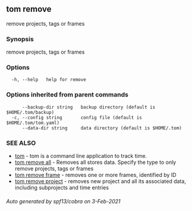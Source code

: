 ## tom remove

remove projects, tags or frames

### Synopsis

remove projects, tags or frames

### Options

```
  -h, --help   help for remove
```

### Options inherited from parent commands

```
      --backup-dir string   backup directory (default is $HOME/.tom/backup)
  -c, --config string       config file (default is $HOME/.tom/tom.yaml)
      --data-dir string     data directory (default is $HOME/.tom)
```

### SEE ALSO

* [tom](tom.md)	 - tom is a command line application to track time.
* [tom remove all](tom_remove_all.md)	 - Removes all stores data. Specify the type to only remove projects, tags or frames
* [tom remove frame](tom_remove_frame.md)	 - removes one or more frames, identified by ID
* [tom remove project](tom_remove_project.md)	 - removes new project and all its associated data, including subprojects and time entries

###### Auto generated by spf13/cobra on 3-Feb-2021
